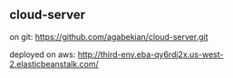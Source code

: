 ## cloud-server

on git: https://github.com/agabekian/cloud-server.git


deployed on aws: http://third-env.eba-qy6rdj2x.us-west-2.elasticbeanstalk.com/
